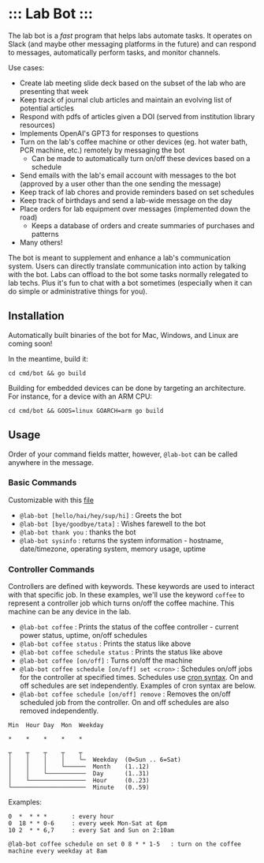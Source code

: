 # ::: Lab Bot :::

The lab bot is a _fast_ program that helps labs automate tasks.
It operates on Slack (and maybe other messaging platforms in the future) and can respond to messages, automatically perform tasks, and monitor channels.

Use cases:
- Create lab meeting slide deck based on the subset of the lab who are presenting that week
- Keep track of journal club articles and maintain an evolving list of potential articles
- Respond with pdfs of articles given a DOI (served from institution library resources)
- Implements OpenAI's GPT3 for responses to questions
  <!-- - Can be made to write papers in the future -->
- Turn on the lab's coffee machine or other devices (eg. hot water bath, PCR machine, etc.) remotely by messaging the bot
  - Can be made to automatically turn on/off these devices based on a schedule
- Send emails with the lab's email account with messages to the bot (approved by a user other than the one sending the message)
- Keep track of lab chores and provide reminders based on set schedules
- Keep track of birthdays and send a lab-wide message on the day
- Place orders for lab equipment over messages (implemented down the road)
  - Keeps a database of orders and create summaries of purchases and patterns
- Many others!

The bot is meant to supplement and enhance a lab's communication system. 
Users can directly translate communication into action by talking with the bot.
Labs can offload to the bot some tasks normally relegated to lab techs.
Plus it's fun to chat with a bot sometimes (especially when it can do simple or administrative things for you).

## Installation

Automatically built binaries of the bot for Mac, Windows, and Linux are coming soon!

In the meantime, build it: 
```
cd cmd/bot && go build
```
Building for embedded devices can be done by targeting an architecture. For instance, for a device with an ARM CPU: 
```
cd cmd/bot && GOOS=linux GOARCH=arm go build
```

## Usage

Order of your command fields matter, however, `@lab-bot` can be called anywhere in the message.

### Basic Commands

Customizable with this [file](slack/callbacks.go)

- `@lab-bot [hello/hai/hey/sup/hi]` : Greets the bot
- `@lab-bot [bye/goodbye/tata]` : Wishes farewell to the bot
- `@lab-bot thank you` : thanks the bot
- `@lab-bot sysinfo` : returns the system information - hostname, date/timezone, operating system, memory usage, uptime

### Controller Commands

Controllers are defined with keywords.
These keywords are used to interact with that specific job.
In these examples, we'll use the keyword `coffee` to represent a controller job which turns on/off the coffee machine.
This machine can be any device in the lab.

- `@lab-bot coffee` : Prints the status of the coffee controller - current power status, uptime, on/off schedules
- `@lab-bot coffee status` : Prints the status like above
- `@lab-bot coffee schedule status` : Prints the status like above
- `@lab-bot coffee [on/off]` : Turns on/off the machine
- `@lab-bot coffee schedule [on/off] set <cron>` : Schedules on/off jobs for the controller at specified times. Schedules use [cron syntax](https://en.wikipedia.org/wiki/Cron). On and off schedules are set independently. Examples of cron syntax are below.
- `@lab-bot coffee schedule [on/off] remove` : Removes the on/off scheduled job from the controller. On and off schedules are also removed independently.

```
Min  Hour Day  Mon  Weekday

*    *    *    *    *  

┬    ┬    ┬    ┬    ┬
│    │    │    │    └─  Weekday  (0=Sun .. 6=Sat)
│    │    │    └──────  Month    (1..12)
│    │    └───────────  Day      (1..31)
│    └────────────────  Hour     (0..23)
└─────────────────────  Minute   (0..59)

```
Examples:
```
0  *  * * * 	  : every hour
0  18 * * 0-6 	  : every week Mon-Sat at 6pm
10 2  * * 6,7     : every Sat and Sun on 2:10am

@lab-bot coffee schedule on set 0 8 * * 1-5   : turn on the coffee machine every weekday at 8am
```